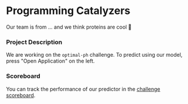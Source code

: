 # Programming Catalyzers

Our team is from ... and we think proteins are cool 🙌

### Project Description
We are working on the `optimal-ph` challenge.
To predict using our model, press "Open Application" on the left. 

### Scoreboard
You can track the performance of our predictor in the [challenge scoreboard](https://biolib.com/biohackathon/optimal-ph-scoreboard/).
